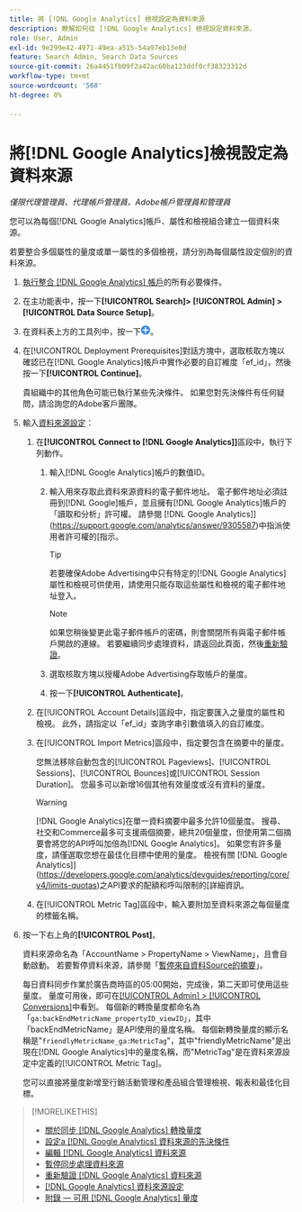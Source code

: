 ```yaml
---
title: 將 [!DNL Google Analytics] 檢視設定為資料來源
description: 瞭解如何從 [!DNL Google Analytics] 檢視設定資料來源。
role: User, Admin
exl-id: 9e299e42-4971-49ea-a515-54a97eb13e0d
feature: Search Admin, Search Data Sources
source-git-commit: 26a4451fb09f2a42ac60ba123ddf0cf38323312d
workflow-type: tm+mt
source-wordcount: '568'
ht-degree: 0%

---
```


# 將[!DNL Google Analytics]檢視設定為資料來源

*僅限代理管理員、代理帳戶管理員、Adobe帳戶管理員和管理員*

您可以為每個[!DNL Google Analytics]帳戶、屬性和檢視組合建立一個資料來源。

若要整合多個屬性的量度或單一屬性的多個檢視，請分別為每個屬性設定個別的資料來源。

1. [執行整合 [!DNL Google Analytics] 帳戶](data-source-prerequisites.md)的所有必要條件。

1. 在主功能表中，按一下&#x200B;**[!UICONTROL Search]> [!UICONTROL Admin] >[!UICONTROL Data Source Setup]**。

1. 在資料表上方的工具列中，按一下![建立](/help/search-social-commerce/assets/add.png "建立")。

1. 在[!UICONTROL Deployment Prerequisites]對話方塊中，選取核取方塊以確認已在[!DNL Google Analytics]帳戶中實作必要的自訂維度「ef_id」，然後按一下&#x200B;**[!UICONTROL Continue]**。

   貴組織中的其他角色可能已執行某些先決條件。 如果您對先決條件有任何疑問，請洽詢您的Adobe客戶團隊。

1. 輸入[資料來源設定](data-source-settings.md)：

   1. 在&#x200B;**[!UICONTROL Connect to [!DNL Google Analytics]]**&#x200B;區段中，執行下列動作。

      1. 輸入[!DNL Google Analytics]帳戶的數值ID。

      1. 輸入用來存取此資料來源資料的電子郵件地址。 電子郵件地址必須註冊到[!DNL Google]帳戶，並且擁有[!DNL Google Analytics]帳戶的「讀取和分析」許可權。 請參閱 [!DNL Google Analytics]](https://support.google.com/analytics/answer/9305587)中指派使用者許可權的[指示。

         >[!TIP]
         >
         >若要確保Adobe Advertising中只有特定的[!DNL Google Analytics]屬性和檢視可供使用，請使用只能存取這些屬性和檢視的電子郵件地址登入。

         >[!NOTE]
         >
         >如果您稍後變更此電子郵件帳戶的密碼，則會關閉所有與電子郵件帳戶開啟的連線。 若要繼續同步處理資料，請返回此頁面，然後[重新驗證](data-source-reauthenticate.md)。

      1. 選取核取方塊以授權Adobe Advertising存取帳戶的量度。

      1. 按一下&#x200B;**[!UICONTROL Authenticate]**。

   1. 在[!UICONTROL Account Details]區段中，指定要匯入之量度的屬性和檢視。 此外，請指定以「ef_id」查詢字串引數值填入的自訂維度。

   1. 在[!UICONTROL Import Metrics]區段中，指定要包含在摘要中的量度。

      您無法移除自動包含的[!UICONTROL Pageviews]、[!UICONTROL Sessions]、[!UICONTROL Bounces]或[!UICONTROL Session Duration]。 您最多可以新增16個其他有效量度或沒有資料的量度。

      >[!WARNING]
      >
      >[!DNL Google Analytics]在單一資料摘要中最多允許10個量度。 搜尋、社交和Commerce最多可支援兩個摘要，總共20個量度，但使用第二個摘要會將您的API呼叫加倍為[!DNL Google Analytics]。 如果您有許多量度，請僅選取您想在最佳化目標中使用的量度。 檢視有關 [!DNL Google Analytics]](https://developers.google.com/analytics/devguides/reporting/core/v4/limits-quotas)之API要求的配額和呼叫限制的[詳細資訊。

   1. 在[!UICONTROL Metric Tag]區段中，輸入要附加至資料來源之每個量度的標籤名稱。

1. 按一下右上角的&#x200B;**[!UICONTROL Post]**。

   資料來源命名為「AccountName > PropertyName > ViewName」，且會自動啟動。 若要暫停資料來源，請參閱「[暫停來自資料Source的摘要](data-source-pause.md)」。

   每日資料同步作業於廣告商時區的05:00開始，完成後，第二天即可使用這些量度。 量度可用後，即可在[[!UICONTROL Admin] > [!UICONTROL Conversions]](/help/search-social-commerce/admin/conversion-metrics/conversion-metric-about.md)中看到。 每個新的轉換量度都命名為「`ga:backEndMetricName_propertyID_viewID`」，其中「backEndMetricName」是API使用的量度名稱。 每個新轉換量度的顯示名稱是&quot;`friendlyMetricName_ga:MetricTag`&quot;，其中&quot;friendlyMetricName&quot;是出現在[!DNL Google Analytics]中的量度名稱，而&quot;MetricTag&quot;是在資料來源設定中定義的[!UICONTROL Metric Tag]。

   您可以直接將量度新增至行銷活動管理和產品組合管理檢視、報表和最佳化目標。

>[!MORELIKETHIS]
>
>* [關於同步 [!DNL Google Analytics] 轉換量度](data-source-about.md)
>* [設定a [!DNL Google Analytics] 資料來源的先決條件](data-source-prerequisites.md)
>* [編輯 [!DNL Google Analytics] 資料來源](data-source-edit.md)
>* [暫停同步處理資料來源](data-source-pause.md)
>* [重新驗證 [!DNL Google Analytics] 資料來源](data-source-reauthenticate.md)
>* [[!DNL Google Analytics] 資料來源設定](data-source-settings.md)
>* [附錄 — 可用 [!DNL Google Analytics] 量度](data-source-ga-metrics.md)
